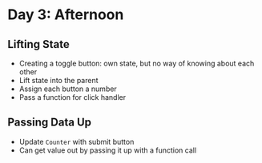 # Day 3: Afternoon

## Lifting State
- Creating a toggle button: own state, but no way of knowing about each other
- Lift state into the parent
- Assign each button a number
- Pass a function for click handler

## Passing Data Up
- Update `Counter` with submit button
- Can get value out by passing it up with a function call

